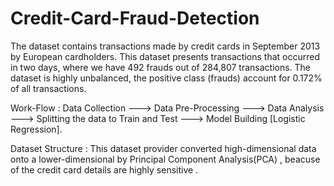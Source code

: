 # Credit-Card-Fraud-Detection
The dataset contains transactions made by credit cards in September 2013 by European cardholders. This dataset presents transactions that occurred in two days, where we have 492 frauds out of 284,807 transactions. The dataset is highly unbalanced, the positive class (frauds) account for 0.172% of all transactions.

Work-Flow : Data Collection ---> Data Pre-Processing ---> Data Analysis ---> Splitting the data to Train and Test ---> Model Building [Logistic Regression].

Dataset Structure : This dataset provider converted high-dimensional data onto a lower-dimensional by Principal Component Analysis(PCA) , beacuse of the credit card details are highly sensitive .
